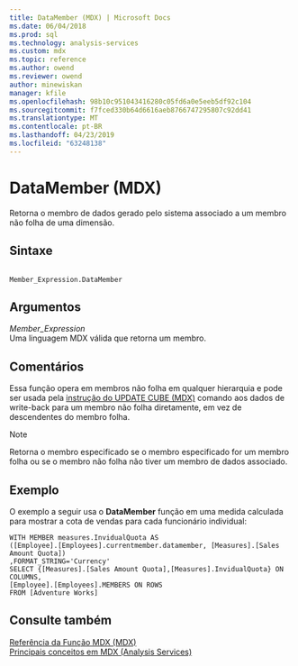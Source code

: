 ```yaml
---
title: DataMember (MDX) | Microsoft Docs
ms.date: 06/04/2018
ms.prod: sql
ms.technology: analysis-services
ms.custom: mdx
ms.topic: reference
ms.author: owend
ms.reviewer: owend
author: minewiskan
manager: kfile
ms.openlocfilehash: 98b10c951043416280c05fd6a0e5eeb5df92c104
ms.sourcegitcommit: f7fced330b64d6616aeb8766747295807c92dd41
ms.translationtype: MT
ms.contentlocale: pt-BR
ms.lasthandoff: 04/23/2019
ms.locfileid: "63248138"
---
```

# <a name="datamember-mdx"></a>DataMember (MDX)


  Retorna o membro de dados gerado pelo sistema associado a um membro não folha de uma dimensão.  
  
## <a name="syntax"></a>Sintaxe  
  
```  
  
Member_Expression.DataMember  
```  
  
## <a name="arguments"></a>Argumentos  
 *Member_Expression*  
 Uma linguagem MDX válida que retorna um membro.  
  
## <a name="remarks"></a>Comentários  
 Essa função opera em membros não folha em qualquer hierarquia e pode ser usada pela [instrução do UPDATE CUBE (MDX)](../mdx/mdx-data-manipulation-update-cube.md) comando aos dados de write-back para um membro não folha diretamente, em vez de descendentes do membro folha.  
  
> [!NOTE]  
>  Retorna o membro especificado se o membro especificado for um membro folha ou se o membro não folha não tiver um membro de dados associado.  
  
## <a name="example"></a>Exemplo  
 O exemplo a seguir usa o **DataMember** função em uma medida calculada para mostrar a cota de vendas para cada funcionário individual:  
  
```  
WITH MEMBER measures.InvidualQuota AS   
([Employee].[Employees].currentmember.datamember, [Measures].[Sales Amount Quota])  
,FORMAT_STRING='Currency'  
SELECT {[Measures].[Sales Amount Quota],[Measures].InvidualQuota} ON COLUMNS,  
[Employee].[Employees].MEMBERS ON ROWS  
FROM [Adventure Works]  
```  
  
## <a name="see-also"></a>Consulte também  
 [Referência da Função MDX &#40;MDX&#41;](../mdx/mdx-function-reference-mdx.md)   
 [Principais conceitos em MDX &#40;Analysis Services&#41;](../analysis-services/multidimensional-models/mdx/key-concepts-in-mdx-analysis-services.md)  
  
  
